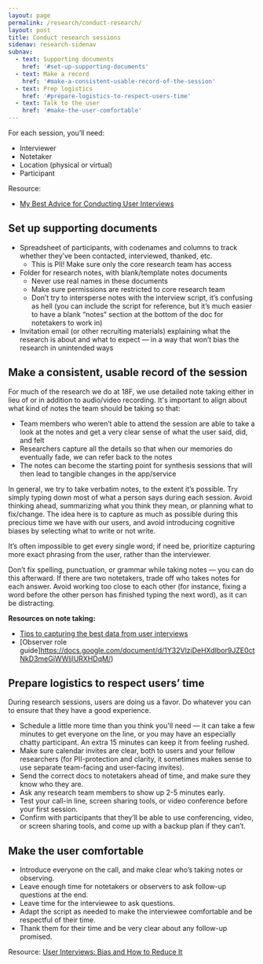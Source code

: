 ```yaml
---
layout: page
permalink: /research/conduct-research/
layout: post
title: Conduct research sessions
sidenav: research-sidenav
subnav:
  - text: Supporting documents
    href: '#set-up-supporting-documents'
  - text: Make a record
    href: '#make-a-consistent-usable-record-of-the-session'
  - text: Prep logistics
    href: '#prepare-logistics-to-respect-users-time'
  - text: Talk to the user
    href: '#make-the-user-comfortable'
---
```


For each session, you’ll need:

- Interviewer
- Notetaker
- Location (physical or virtual)
- Participant

Resource: 

- [My Best Advice for Conducting User Interviews](https://whitneyhess.com/blog/2010/07/07/my-best-advice-for-conducting-user-interviews/)

## Set up supporting documents

- Spreadsheet of participants, with codenames and columns to track whether they’ve been contacted, interviewed, thanked, etc.
    - This is PII! Make sure only the core research team has access
- Folder for research notes, with blank/template notes documents
    - Never use real names in these documents
    - Make sure permissions are restricted to core research team
    - Don’t try to intersperse notes with the interview script, it’s confusing as hell (you can include the script for reference, but it’s much easier to have a blank “notes” section at the bottom of the doc for notetakers to work in)
- Invitation email (or other recruiting materials) explaining what the research is about and what to expect — in a way that won’t bias the research in unintended ways

## Make a consistent, usable record of the session

For much of the research we do at 18F, we use detailed note taking either in lieu of or in addition to audio/video recording. It's important to align about what kind of notes the team should be taking so that: 

- Team members who weren’t able to attend the session are able to take a look at the notes and get a very clear sense of what the user said, did, and felt
- Researchers capture all the details so that when our memories do eventually fade, we can refer back to the notes
- The notes can become the starting point for synthesis sessions that will then lead to tangible changes in the app/service

In general, we try to take verbatim notes, to the extent it’s possible. Try simply typing down most of what a person says during each session. Avoid thinking ahead, summarizing what you think they mean, or planning what to fix/change. The idea here is to capture as much as possible during this precious time we have with our users, and avoid introducing cognitive biases by selecting what to write or not write.

It’s often impossible to get every single word; if need be, prioritize capturing more exact phrasing from the user, rather than the interviewer.

Don’t fix spelling, punctuation, or grammar while taking notes — you can do this afterward. If there are two notetakers, trade off who takes notes for each answer. Avoid working too close to each other (for instance, fixing a word before the other person has finished typing the next word), as it can be distracting.

**Resources on note taking:**

- [Tips to capturing the best data from user interviews](https://18f.gsa.gov/2016/02/09/tips-for-capturing-the-best-data-from-user-interviews/)
- [Observer role guide]https://docs.google.com/document/d/1Y32VlziDeHXdIbor9JZE0ctNkD3meGjWWljlURXHDqM/)

## Prepare logistics to respect users’ time

During research sessions, users are doing us a favor. Do whatever you can to ensure that they have a good experience.

- Schedule a little more time than you think you'll need — it can take a few minutes to get everyone on the line, or you may have an especially chatty participant. An extra 15 minutes can keep it from feeling rushed.
- Make sure calendar invites are clear, both to users and your fellow researchers (for PII-protection and clarity, it sometimes makes sense to use separate team-facing and user-facing invites).
- Send the correct docs to notetakers ahead of time, and make sure they know who they are.
- Ask any research team members to show up 2-5 minutes early.
- Test your call-in line, screen sharing tools, or video conference before your first session.
- Confirm with participants that they’ll be able to use conferencing, video, or screen sharing tools, and come up with a backup plan if they can’t.

## Make the user comfortable

- Introduce everyone on the call, and make clear who’s taking notes or observing.
- Leave enough time for notetakers or observers to ask follow-up questions at the end.
- Leave time for the interviewee to ask questions.
- Adapt the script as needed to make the interviewee comfortable and be respectful of their time.
- Thank them for their time and be very clear about any follow-up promised.

Resource: [User Interviews: Bias and How to Reduce It](https://www.juliemyoung.com/blog/2016/12/15/user-interviews-bias-and-how-to-reduce-it)
